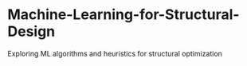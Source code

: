 # Machine-Learning-for-Structural-Design
Exploring ML algorithms and heuristics for structural optimization
